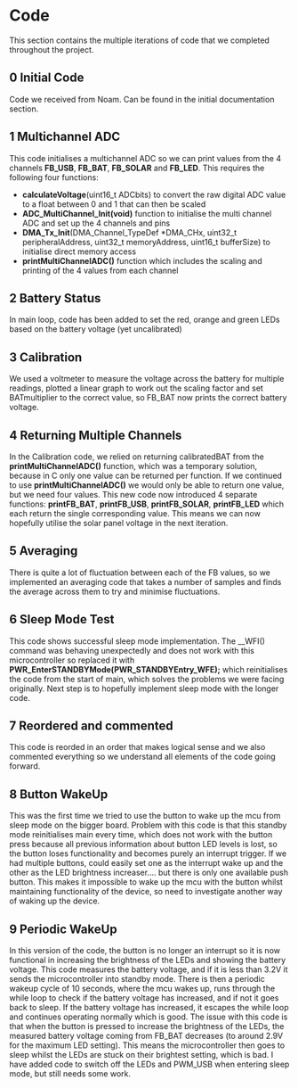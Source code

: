# Code

This section contains the multiple iterations of code that we completed throughout the project.

## 0 Initial Code
Code we received from Noam. Can be found in the initial documentation section. 

## 1 Multichannel ADC
This code initialises a multichannel ADC so we can print values from the 4 channels **FB_USB**, **FB_BAT**, **FB_SOLAR** and **FB_LED**. This requires the following four functions:
- **calculateVoltage**(uint16_t ADCbits) to convert the raw digital ADC value to a float between 0 and 1 that can then be scaled
- **ADC_MultiChannel_Init(void)** function to initialise the multi channel ADC and set up the 4 channels and pins
- **DMA_Tx_Init**(DMA_Channel_TypeDef *DMA_CHx, uint32_t peripheralAddress, uint32_t memoryAddress, uint16_t bufferSize) to initialise direct memory access
-  **printMultiChannelADC()** function which includes the scaling and printing of the 4 values from each channel

## 2 Battery Status
In main loop, code has been added to set the red, orange and green LEDs based on the battery voltage (yet uncalibrated)

## 3 Calibration
We used a voltmeter to measure the voltage across the battery for multiple readings, plotted a linear graph to work out the scaling factor and set BATmultiplier to the correct value, so FB_BAT now prints the correct battery voltage.

## 4 Returning Multiple Channels
In the Calibration code, we relied on returning calibratedBAT from the **printMultiChannelADC()** function, which was a temporary solution, because in C only one value can be returned per function. If we continued to use **printMultiChannelADC()** we would only be able to return one value, but we need four values. This new code now introduced 4 separate functions: **printFB_BAT**, **printFB_USB**, **printFB_SOLAR**, **printFB_LED** which each return the single corresponding value. This means we can now hopefully utilise the solar panel voltage in the next iteration. 

## 5 Averaging
There is quite a lot of fluctuation between each of the FB values, so we implemented an averaging code that takes a number of samples and finds the average across them to try and minimise fluctuations. 

## 6 Sleep Mode Test
This code shows successful sleep mode implementation. The __WFI() command was behaving unexpectedly and does not work with this microcontroller so replaced it with **PWR_EnterSTANDBYMode(PWR_STANDBYEntry_WFE);** which reinitialises the code from the start of main, which solves the problems we were facing originally. Next step is to hopefully implement sleep mode with the longer code. 

## 7 Reordered and commented
This code is reorded in an order that makes logical sense and we also commented everything so we understand all elements of the code going forward. 

## 8 Button WakeUp
This was the first time we tried to use the button to wake up the mcu from sleep mode on the bigger board. Problem with this code is that this standby mode reinitialises main every time, which does not work with the button press because all previous information about button LED levels is lost, so the button loses functionality and becomes purely an interrupt trigger. If we had multiple buttons, could easily set one as the interrupt wake up and the other as the LED brightness increaser.... but there is only one available push button. This makes it impossible to wake up the mcu with the button whilst maintaining functionality of the device, so need to investigate another way of waking up the device. 

## 9 Periodic WakeUp
In this version of the code, the button is no longer an interrupt so it is now functional in increasing the brightness of the LEDs and showing the battery voltage. This code measures the battery voltage, and if it is less than 3.2V it sends the microcontroller into standby mode. There is then a periodic wakeup cycle of 10 seconds, where the mcu wakes up, runs through the while loop to check if the battery voltage has increased, and if not it goes back to sleep. If the battery voltage has increased, it escapes the while loop and continues operating normally which is good. 
The issue with this code is that when the button is pressed to increase the brightness of the LEDs, the measured battery voltage coming from FB_BAT decreases (to around 2.9V for the maximum LED setting). This means the microcontroller then goes to sleep whilst the LEDs are stuck on their brightest setting, which is bad. I have added code to switch off the LEDs and PWM_USB when entering sleep mode, but still needs some work. 


